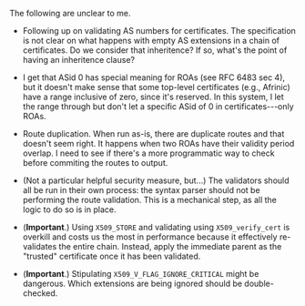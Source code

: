 
The following are unclear to me.

- Following up on validating AS numbers for certificates.  The
  specification is not clear on what happens with empty AS extensions in
  a chain of certificates.  Do we consider that inheritence?  If so,
  what's the point of having an inheritence clause?

- I get that ASid 0 has special meaning for ROAs (see RFC 6483 sec 4),
  but it doesn't make sense that some top-level certificates (e.g.,
  Afrinic) have a range inclusive of zero, since it's reserved.  In this
  system, I let the range through but don't let a specific ASid of 0 in
  certificates---only ROAs.

- Route duplication.  When run as-is, there are duplicate routes and
  that doesn't seem right.  It happens when two ROAs have their validity
  period overlap.  I need to see if there's a more programmatic way to
  check before commiting the routes to output.

- (Not a particular helpful security measure, but...)  The validators
  should all be run in their own process: the syntax parser should not
  be performing the route validation.  This is a mechanical step, as all
  the logic to do so is in place.

- (**Important**.) Using `X509_STORE` and validating using
  `X509_verify_cert` is overkill and costs us the most in performance
  because it effectively re-validates the entire chain.  Instead, apply
  the immediate parent as the "trusted" certificate once it has been
  validated.

- (**Important**.) Stipulating `X509_V_FLAG_IGNORE_CRITICAL` might be
  dangerous.  Which extensions are being ignored should be
  double-checked.
